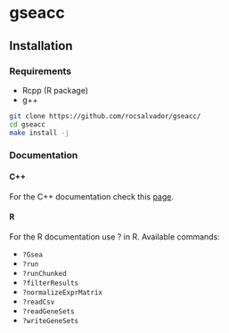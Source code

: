 # gseacc

## Installation

### Requirements
- Rcpp (R package)
- g++

```bash
git clone https://github.com/rocsalvador/gseacc/
cd gseacc
make install -j
```

### Documentation

#### C++

For the C++ documentation check this [page](https://rocsalvador.github.io/).

#### R

For the R documentation use ? in R. Available commands:

- ```?Gsea```
- ```?run```
- ```?runChunked```
- ```?filterResults```
- ```?normalizeExprMatrix```
- ```?readCsv```
- ```?readGeneSets```
- ```?writeGeneSets```


